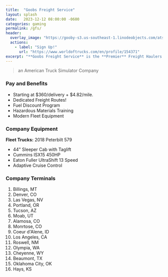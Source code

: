 ```yaml
---
title:  "Goobs Freight Service"
layout: splash
date:   2023-12-12 08:00:00 -0600
categories: gaming
permalink: /gfs/
header:
  overlay_image: "https://gooby-s3.us-southeast-1.linodeobjects.com/ats_volvo_gloss_mtn.png"
  actions:
    - label: "Sign Up!"
      url: "https://www.worldoftrucks.com/en/profile/154371"
excerpt: "**Goobs Freight Service** is the **Premier** Freight Haulers in the Western United States!"
---
```


> an American Truck Simulator Company

### Pay and Benefits

- Starting at $360/delivery + $4.82/mile.
- Dedicated Freight Routes!
- Fuel Discount Program
- Hazardous Materials Training
- Modern Fleet Equipment

### Company Equipment

**Fleet Trucks:** 2018 Peterbilt 579

- 44" Sleeper Cab with Taglift
- Cummins ISX15 450HP
- Eaton Fuller UltraShift 13 Speed
- Adaptive Cruise Control

### Company Terminals

1. Billings, MT
1. Denver, CO
1. Las Vegas, NV
1. Portland, OR
1. Tucson, AZ
1. Moab, UT
1. Alamosa, CO
1. Monrtose, CO
1. Coeur d'Alene, ID
1. Los Angeles, CA
1. Roswell, NM
1. Olympia, WA
1. Cheyenne, WY
1. Beaumont, TX
1. Oklahoma City, OK
1. Hays, KS

